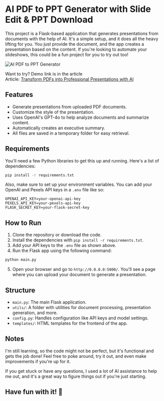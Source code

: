 # AI PDF to PPT Generator with Slide Edit & PPT Download

This project is a Flask-based application that generates presentations from documents with the help of AI. It's a simple setup, and it does all the heavy lifting for you. You just provide the document, and the app creates a presentation based on the content. If you're looking to automate your slideshows, this could be a fun project for you to try out too!

![AI PDF to PPT Generator](https://miro.medium.com/v2/resize:fit:2000/format:webp/1*jwt_PvUh_NBvmRCn0U_dMg.png)

Want to try? Demo link is in the article  
Article: [Transform PDFs into Professional Presentations with AI](https://medium.com/@lesteroliver911/transform-pdfs-into-professional-presentations-with-ai-key-insights-from-building-this-app-d8ff1535ecb0)

## Features

- Generate presentations from uploaded PDF documents.
- Customize the style of the presentation.
- Uses OpenAI's GPT-4o to help analyze documents and summarize content.
- Automatically creates an executive summary.
- All files are saved in a temporary folder for easy retrieval.

## Requirements

You'll need a few Python libraries to get this up and running. Here's a list of dependencies:

```bash
pip install -r requirements.txt
```

Also, make sure to set up your environment variables. You can add your OpenAI and Pexels API keys in a `.env` file like so:

```
OPENAI_API_KEY=your-openai-api-key
PEXELS_API_KEY=your-pexels-api-key
FLASK_SECRET_KEY=your-flask-secret-key
```

## How to Run

1. Clone the repository or download the code.
2. Install the dependencies with `pip install -r requirements.txt`.
3. Add your API keys to the `.env` file as shown above.
4. Run the Flask app using the following command:

```bash
python main.py
```

5. Open your browser and go to `http://0.0.0.0:5000/`. You'll see a page where you can upload your document to generate a presentation.

## Structure

- `main.py`: The main Flask application.
- `utils/`: A folder with utilities for document processing, presentation generation, and more.
- `config.py`: Handles configuration like API keys and model settings.
- `templates/`: HTML templates for the frontend of the app.

## Notes

I'm still learning, so the code might not be perfect, but it's functional and gets the job done! Feel free to poke around, try it out, and even make improvements if you're up for it.

If you get stuck or have any questions, I used a lot of AI assistance to help me out, and it's a great way to figure things out if you're just starting.

## Have fun with it! 🎉
